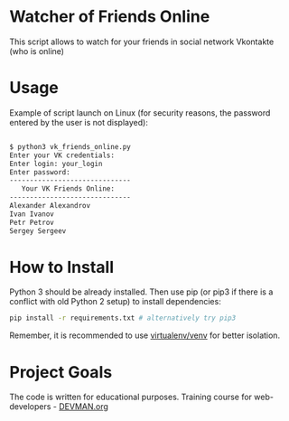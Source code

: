 # Watcher of Friends Online

This script allows to watch for your friends in social network Vkontakte (who is online)

# Usage

Example of script launch on Linux (for security reasons, the password entered by the user is not displayed):

```bash

$ python3 vk_friends_online.py
Enter your VK credentials:
Enter login: your_login
Enter password:
------------------------------
   Your VK Friends Online:
------------------------------
Alexander Alexandrov
Ivan Ivanov
Petr Petrov
Sergey Sergeev

```

# How to Install

Python 3 should be already installed. Then use pip (or pip3 if there is a conflict with old Python 2 setup) to install dependencies:

```bash
pip install -r requirements.txt # alternatively try pip3
```

Remember, it is recommended to use [virtualenv/venv](https://devman.org/encyclopedia/pip/pip_virtualenv/) for better isolation.

# Project Goals

The code is written for educational purposes. Training course for web-developers - [DEVMAN.org](https://devman.org)
